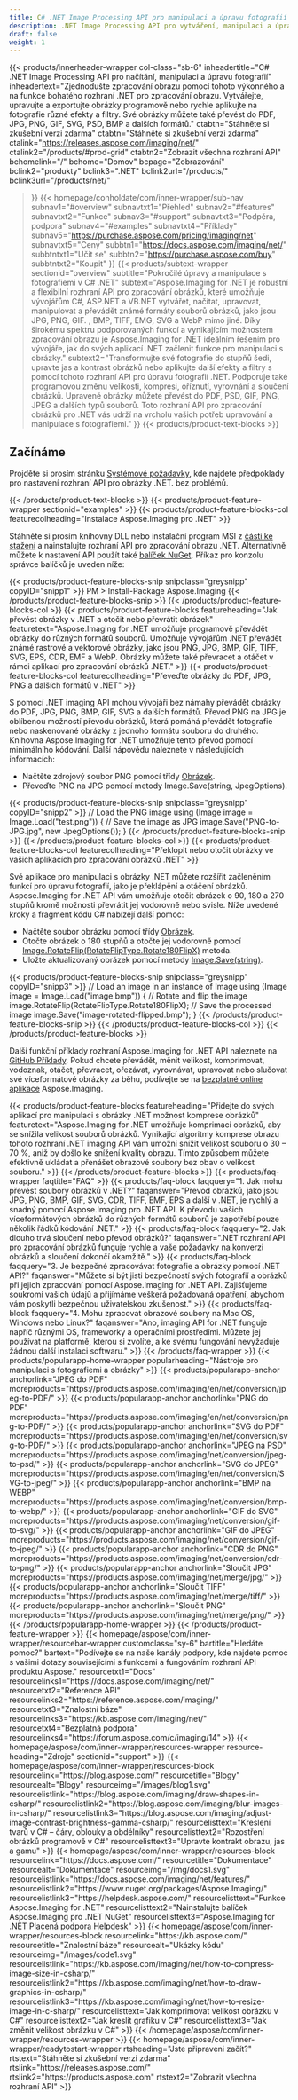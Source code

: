 ```yaml
---
title: C# .NET Image Processing API pro manipulaci a úpravu fotografií
description: .NET Image Processing API pro vytváření, manipulaci a úpravu fotografií v aplikacích C#, ASP.NET nebo VB.NET. Převeďte obrázky do formátů PDF, JPG, PNG a GIF.
draft: false
weight: 1
---
```

{{< products/innerheader-wrapper col-class="sb-6"
  inheadertitle="C# .NET Image Processing API pro načítání, manipulaci a úpravu fotografií"
  inheadertext="Zjednodušte zpracování obrazu pomocí tohoto výkonného a na funkce bohatého rozhraní .NET pro zpracování obrazu. Vytvářejte, upravujte a exportujte obrázky programově nebo rychle aplikujte na fotografie různé efekty a filtry. Své obrázky můžete také převést do PDF, JPG, PNG, GIF, SVG, PSD, BMP a dalších formátů."
  ctabtn="Stáhněte si zkušební verzi zdarma"
  ctabtn="Stáhněte si zkušební verzi zdarma"
  ctalink="https://releases.aspose.com/imaging/net/"
  ctalink2="/products/#prod-grid"
  ctabtn2="Zobrazit všechna rozhraní API"
  bchomelink="/"
  bchome="Domov"
  bcpage="Zobrazování"
  bclink2="produkty"
  bclink3=".NET"
  bclink2url="/products/"
  bclink3url="/products/net/"
  >}}
{{< homepage/conholdate/com/inner-wrapper/sub-nav 
subnav1="#overview"
subnavtxt1="Přehled" 
subnav2="#features"
subnavtxt2="Funkce" 
subnav3="#support"
subnavtxt3="Podpěra, podpora" 
subnav4="#examples"
subnavtxt4="Příklady" 
subnav5="https://purchase.aspose.com/pricing/imaging/net"
subnavtxt5="Ceny" 
subbtn1="https://docs.aspose.com/imaging/net/"
subbtntxt1="Učit se"
subbtn2="https://purchase.aspose.com/buy"
subbtntxt2="Koupit"
>}}
   {{< products/subtext-wrapper
   sectionid="overview"
   subtitle="Pokročilé úpravy a manipulace s fotografiemi v C# .NET"
   subtext="Aspose.Imaging for .NET je robustní a flexibilní rozhraní API pro zpracování obrázků, které umožňuje vývojářům C#, ASP.NET a VB.NET vytvářet, načítat, upravovat, manipulovat a převádět známé formáty souborů obrázků, jako jsou JPG, PNG, GIF. , BMP, TIFF, EMG, SVG a WebP mimo jiné. Díky širokému spektru podporovaných funkcí a vynikajícím možnostem zpracování obrazu je Aspose.Imaging for .NET ideálním řešením pro vývojáře, jak do svých aplikací .NET začlenit funkce pro manipulaci s obrázky."
   subtext2="Transformujte své fotografie do stupňů šedi, upravte jas a kontrast obrázků nebo aplikujte další efekty a filtry s pomocí tohoto rozhraní API pro úpravu fotografií .NET. Podporuje také programovou změnu velikosti, kompresi, oříznutí, vyrovnání a sloučení obrázků. Upravené obrázky můžete převést do PDF, PSD, GIF, PNG, JPEG a dalších typů souborů. Toto rozhraní API pro zpracování obrázků pro .NET vás udrží na vrcholu vašich potřeb upravování a manipulace s fotografiemi."
   >}} 
   {{< products/product-text-blocks >}}
   <h2>Začínáme</h2>
   <p>Projděte si prosím stránku <a href="https://docs.aspose.com/imaging/net/system-requirements/">Systémové požadavky</a>, kde najdete předpoklady pro nastavení rozhraní API pro obrázky .NET. bez problémů.</p>
   {{< /products/product-text-blocks >}}
{{< products/product-feature-wrapper
sectionid="examples"
>}} 
{{< products/product-feature-blocks-col
featurecolheading="Instalace Aspose.Imaging pro .NET"
>}} 
<p>Stáhněte si prosím knihovny DLL nebo instalační program MSI z <a href="https://releases.aspose.com/imaging/net/">části ke stažení</a> a nainstalujte rozhraní API pro zpracování obrazu .NET. Alternativně můžete k nastavení API použít také <a href="https://www.nuget.org/packages/Aspose.Imaging/">balíček NuGet</a>. Příkaz pro konzolu správce balíčků je uveden níže:</p>
{{< products/product-feature-blocks-snip
snipclass="greysnipp"
copyID="snipp1"
>}} 
PM > Install-Package Aspose.Imaging 
{{< /products/product-feature-blocks-snip >}}
{{< /products/product-feature-blocks-col >}}
{{< products/product-feature-blocks
featureheading="Jak převést obrázky v .NET a otočit nebo převrátit obrázek"
featuretext="Aspose.Imaging for .NET umožňuje programově převádět obrázky do různých formátů souborů. Umožňuje vývojářům .NET převádět známé rastrové a vektorové obrázky, jako jsou PNG, JPG, BMP, GIF, TIFF, SVG, EPS, CDR, EMF a WebP. Obrázky můžete také převracet a otáčet v rámci aplikací pro zpracování obrázků .NET."
>}} 
{{< products/product-feature-blocks-col
featurecolheading="Převeďte obrázky do PDF, JPG, PNG a dalších formátů v .NET"
>}} 
<p>S pomocí .NET imaging API mohou vývojáři bez námahy převádět obrázky do PDF, JPG, PNG, BMP, GIF, SVG a dalších formátů. Převod PNG na JPG je oblíbenou možností převodu obrázků, která pomáhá převádět fotografie nebo naskenované obrázky z jednoho formátu souboru do druhého. Knihovna Aspose.Imaging for .NET umožňuje tento převod pomocí minimálního kódování. Další nápovědu naleznete v následujících informacích:</p>
<ul>
   <li>Načtěte zdrojový soubor PNG pomocí třídy <a href="https://reference.aspose.com/imaging/net/aspose.imaging/image">Obrázek</a>.</li>
   <li>Převeďte PNG na JPG pomocí metody Image.Save(string, JpegOptions).</li>
</ul>
{{< products/product-feature-blocks-snip
snipclass="greysnipp"
copyID="snipp2"
>}} 
// Load the PNG image
using (Image image = Image.Load("test.png"))
{              
    // Save the image as JPG
    image.Save("PNG-to-JPG.jpg", new JpegOptions());
}
{{< /products/product-feature-blocks-snip >}}
{{< /products/product-feature-blocks-col >}}
{{< products/product-feature-blocks-col
featurecolheading="Překlopit nebo otočit obrázky ve vašich aplikacích pro zpracování obrázků .NET"
>}} 
<p>Své aplikace pro manipulaci s obrázky .NET můžete rozšířit začleněním funkcí pro úpravu fotografií, jako je překlápění a otáčení obrázků. Aspose.Imaging for .NET API vám umožňuje otočit obrázek o 90, 180 a 270 stupňů kromě možnosti převrátit jej vodorovně nebo svisle. Níže uvedené kroky a fragment kódu C# nabízejí další pomoc:</p>
<ul>
   <li>Načtěte soubor obrázku pomocí třídy <a href="https://reference.aspose.com/imaging/net/aspose.imaging/image">Obrázek</a>.</li>
   <li>Otočte obrázek o 180 stupňů a otočte jej vodorovně pomocí <a href="https://reference.aspose.com/imaging/net/aspose.imaging/image/methods/rotateflip">Image.RotateFlip(RotateFlipType.Rotate180FlipX)</a> metoda.</li>
   <li>Uložte aktualizovaný obrázek pomocí metody <a href="https://reference.aspose.com/imaging/net/aspose.imaging.image/save/methods/3">Image.Save(string)</a>.</li>
</ul>
{{< products/product-feature-blocks-snip
snipclass="greysnipp"
copyID="snipp3"
>}} 
// Load an image in an instance of Image
using (Image image = Image.Load("image.bmp"))
{
    // Rotate and flip the image
    image.RotateFlip(RotateFlipType.Rotate180FlipX);
    // Save the processed image
    image.Save("image-rotated-flipped.bmp");
}
{{< /products/product-feature-blocks-snip >}}
{{< /products/product-feature-blocks-col >}}
{{< /products/product-feature-blocks >}}
   <p class="col-lg-12">Další funkční příklady rozhraní Aspose.Imaging for .NET API naleznete na <a href="https://github.com/aspose-imaging/Aspose.Imaging-for-.NET/tree/master/Examples">GitHub Příklady</a>. Pokud chcete převádět, měnit velikost, komprimovat, vodoznak, otáčet, převracet, ořezávat, vyrovnávat, upravovat nebo slučovat své víceformátové obrázky za běhu, podívejte se na <a href="https://products.aspose.app/imaging/family">bezplatné online aplikace</a> Aspose.Imaging.</p>
{{< products/product-feature-blocks
featureheading="Přidejte do svých aplikací pro manipulaci s obrázky .NET možnost komprese obrázků"
featuretext="Aspose.Imaging for .NET umožňuje komprimaci obrázků, aby se snížila velikost souborů obrázků. Vynikající algoritmy komprese obrazu tohoto rozhraní .NET imaging API vám umožní snížit velikost souboru o 30 – 70 %, aniž by došlo ke snížení kvality obrazu. Tímto způsobem můžete efektivně ukládat a přenášet obrazové soubory bez obav o velikost souboru."
>}} 
   {{< /products/product-feature-blocks >}}
   {{< products/faq-wrapper
   faqtitle="FAQ"
>}} 
   {{< products/faq-block
 faqquery="1. Jak mohu převést soubory obrázků v .NET?"
 faqanswer="Převod obrázků, jako jsou JPG, PNG, BMP, GIF, SVG, CDR, TIFF, EMF, EPS a další v .NET, je rychlý a snadný pomocí Aspose.Imaging pro .NET API. K převodu vašich víceformátových obrázků do různých formátů souborů je zapotřebí pouze několik řádků kódování .NET."
>}} 
   {{< products/faq-block 
 faqquery="2. Jak dlouho trvá sloučení nebo převod obrázků?"
 faqanswer=".NET rozhraní API pro zpracování obrázků funguje rychle a vaše požadavky na konverzi obrázků a sloučení dokončí okamžitě."
>}} 
   {{< products/faq-block
 faqquery="3. Je bezpečné zpracovávat fotografie a obrázky pomocí .NET API?"
 faqanswer="Můžete si být jisti bezpečností svých fotografií a obrázků při jejich zpracování pomocí Aspose.Imaging for .NET API. Zajišťujeme soukromí vašich údajů a přijímáme veškerá požadovaná opatření, abychom vám poskytli bezpečnou uživatelskou zkušenost."
>}} 
   {{< products/faq-block
 faqquery="4. Mohu zpracovat obrazové soubory na Mac OS, Windows nebo Linux?"
 faqanswer="Ano, imaging API for .NET funguje napříč různými OS, frameworky a operačními prostředími. Můžete jej používat na platformě, kterou si zvolíte, a ke svému fungování nevyžaduje žádnou další instalaci softwaru."
>}} 
   {{< /products/faq-wrapper >}}
   {{< products/popularapp-home-wrapper 
   popularheading="Nástroje pro manipulaci s fotografiemi a obrázky"
>}} 
   {{< products/popularapp-anchor
 anchorlink="JPEG do PDF"
moreproducts="https://products.aspose.com/imaging/en/net/conversion/jpeg-to-PDF/"
>}} 
   {{< products/popularapp-anchor
 anchorlink="PNG do PDF"
moreproducts="https://products.aspose.com/imaging/en/net/conversion/png-to-PDF/"
>}} 
   {{< products/popularapp-anchor
 anchorlink="SVG do PDF"
moreproducts="https://products.aspose.com/imaging/en/net/conversion/svg-to-PDF/"
>}} 
   {{< products/popularapp-anchor
 anchorlink="JPEG na PSD"
moreproducts="https://products.aspose.com/imaging/net/conversion/jpeg-to-psd/"
>}} 
   {{< products/popularapp-anchor
 anchorlink="SVG do JPEG"
moreproducts="https://products.aspose.com/imaging/en/net/conversion/SVG-to-jpeg/"
>}} 
   {{< products/popularapp-anchor
 anchorlink="BMP na WEBP"
moreproducts="https://products.aspose.com/imaging/net/conversion/bmp-to-webp/"
>}} 
   {{< products/popularapp-anchor
 anchorlink="GIF do SVG"
moreproducts="https://products.aspose.com/imaging/net/conversion/gif-to-svg/"
>}} 
   {{< products/popularapp-anchor
 anchorlink="GIF do JPEG"
moreproducts="https://products.aspose.com/imaging/net/conversion/gif-to-jpeg/"
>}} 
   {{< products/popularapp-anchor
 anchorlink="CDR do PNG"
moreproducts="https://products.aspose.com/imaging/net/conversion/cdr-to-png/"
>}} 
   {{< products/popularapp-anchor
 anchorlink="Sloučit JPG"
moreproducts="https://products.aspose.com/imaging/net/merge/jpg/"
>}} 
   {{< products/popularapp-anchor
 anchorlink="Sloučit TIFF"
moreproducts="https://products.aspose.com/imaging/net/merge/tiff/"
>}}  
   {{< products/popularapp-anchor
 anchorlink="Sloučit PNG"
moreproducts="https://products.aspose.com/imaging/net/merge/png/"
>}} 
   {{< /products/popularapp-home-wrapper >}}
   {{< /products/product-feature-wrapper >}}
{{< homepage/aspose/com/inner-wrapper/resourcebar-wrapper
customclass="sy-6"
bartitle="Hledáte pomoc?"
bartext="Podívejte se na naše kanály podpory, kde najdete pomoc s vašimi dotazy souvisejícími s funkcemi a fungováním rozhraní API produktu Aspose."
 resourcetxt1="Docs"
 resourcelinks1="https://docs.aspose.com/imaging/net/"
 resourcetxt2="Reference API"
 resourcelinks2="https://reference.aspose.com/imaging/" 
 resourcetxt3="Znalostní báze"
 resourcelinks3="https://kb.aspose.com/imaging/net/"
 resourcetxt4="Bezplatná podpora"
 resourcelinks4="https://forum.aspose.com/c/imaging/14"
 >}}
{{< homepage/aspose/com/inner-wrapper/resources-wrapper
 resource-heading="Zdroje"
 sectionid="support"
 >}}
{{< homepage/aspose/com/inner-wrapper/resources-block
 resourcelink="https://blog.aspose.com/"
 resourcetitle="Blogy"
 resourcealt="Blogy"
 resourceimg="/images/blog1.svg"
 resourcelistlink="https://blog.aspose.com/imaging/draw-shapes-in-csharp/"
 resourcelistlink2="https://blog.aspose.com/imaging/blur-images-in-csharp/"
 resourcelistlink3="https://blog.aspose.com/imaging/adjust-image-contrast-brightness-gamma-csharp/"
 resourcelisttext="Kreslení tvarů v C# – čáry, oblouky a obdélníky"
 resourcelisttext2="Rozostření obrázků programově v C#"
 resourcelisttext3="Upravte kontrakt obrazu, jas a gamu"
>}} 
{{< homepage/aspose/com/inner-wrapper/resources-block
 resourcelink="https://docs.aspose.com/"
 resourcetitle="Dokumentace"
 resourcealt="Dokumentace"
 resourceimg="/img/docs1.svg"
 resourcelistlink="https://docs.aspose.com/imaging/net/features/"
 resourcelistlink2="https://www.nuget.org/packages/Aspose.Imaging/"
 resourcelistlink3="https://helpdesk.aspose.com/"
 resourcelisttext="Funkce Aspose.Imaging for .NET"
 resourcelisttext2="Nainstalujte balíček Aspose.Imaging pro .NET NuGet"
 resourcelisttext3="Aspose.Imaging for .NET Placená podpora Helpdesk"
>}} 
{{< homepage/aspose/com/inner-wrapper/resources-block
 resourcelink="https://kb.aspose.com/"
 resourcetitle="Znalostní báze"
 resourcealt="Ukázky kódu"
 resourceimg="/images/code1.svg"
 resourcelistlink="https://kb.aspose.com/imaging/net/how-to-compress-image-size-in-csharp/"
 resourcelistlink2="https://kb.aspose.com/imaging/net/how-to-draw-graphics-in-csharp/"
 resourcelistlink3="https://kb.aspose.com/imaging/net/how-to-resize-image-in-c-sharp/"
 resourcelisttext="Jak komprimovat velikost obrázku v C#"
resourcelisttext2="Jak kreslit grafiku v C#"
resourcelisttext3="Jak změnit velikost obrázku v C#"
>}} 
{{< /homepage/aspose/com/inner-wrapper/resources-wrapper >}}
{{< homepage/aspose/com/inner-wrapper/readytostart-wrapper
rtsheading="Jste připraveni začít?"
rtstext="Stáhněte si zkušební verzi zdarma"
rtslink="https://releases.aspose.com/"
rtslink2="https://products.aspose.com"
rtstext2="Zobrazit všechna rozhraní API"
>}} 
